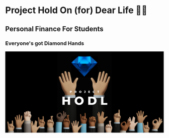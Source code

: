 # Project Hold On (for) Dear Life 💎🙌
## Personal Finance For Students
### Everyone's got Diamond Hands 

![ProjectHODL](hodlpreview.jpg)


